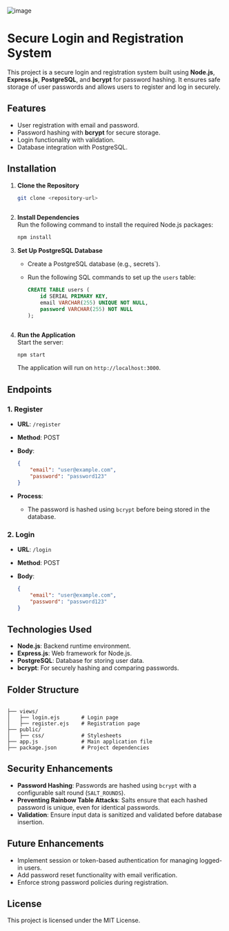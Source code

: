 ![image](https://github.com/user-attachments/assets/d5e25a6f-d5cb-411d-9700-3affa1dde939)




# Secure Login and Registration System  

This project is a secure login and registration system built using **Node.js**, **Express.js**, **PostgreSQL**, and **bcrypt** for password hashing. It ensures safe storage of user passwords and allows users to register and log in securely.

## Features  
- User registration with email and password.  
- Password hashing with **bcrypt** for secure storage.  
- Login functionality with validation.  
- Database integration with PostgreSQL.  


## Installation  

1. **Clone the Repository**  
   ```bash
   git clone <repository-url>
 

2.  **Install Dependencies**  
    Run the following command to install the required Node.js packages:
    
    ```bash
    npm install
    
    ```
    
3.  **Set Up PostgreSQL Database**
    
    -   Create a PostgreSQL database (e.g., secrets`).
    -   Run the following SQL commands to set up the `users` table:
        
        ```sql
        CREATE TABLE users (
            id SERIAL PRIMARY KEY,
            email VARCHAR(255) UNIQUE NOT NULL,
            password VARCHAR(255) NOT NULL
        );
        
        ```

    ```
    
5.  **Run the Application**  
    Start the server:
    
    ```bash
    npm start
    
    ```
    
    The application will run on `http://localhost:3000`.
    

## Endpoints

### 1. **Register**

-   **URL**: `/register`
-   **Method**: POST
-   **Body**:
    
    ```json
    {
        "email": "user@example.com",
        "password": "password123"
    }
    
    ```
    
-   **Process**:
    -   The password is hashed using `bcrypt` before being stored in the database.

### 2. **Login**

-   **URL**: `/login`
-   **Method**: POST
-   **Body**:
    
    ```json
    {
        "email": "user@example.com",
        "password": "password123"
    }
    
    ```


## Technologies Used

-   **Node.js**: Backend runtime environment.
-   **Express.js**: Web framework for Node.js.
-   **PostgreSQL**: Database for storing user data.
-   **bcrypt**: For securely hashing and comparing passwords.


## Folder Structure

```

├── views/  
│   ├── login.ejs       # Login page  
│   ├── register.ejs    # Registration page  
├── public/  
│   ├── css/            # Stylesheets  
├── app.js              # Main application file  
├── package.json        # Project dependencies  

```

## Security Enhancements

-   **Password Hashing**: Passwords are hashed using `bcrypt` with a configurable salt round (`SALT_ROUNDS`).
-   **Preventing Rainbow Table Attacks**: Salts ensure that each hashed password is unique, even for identical passwords.
-   **Validation**: Ensure input data is sanitized and validated before database insertion.

## Future Enhancements

-   Implement session or token-based authentication for managing logged-in users.
-   Add password reset functionality with email verification.
-   Enforce strong password policies during registration.

## License

This project is licensed under the MIT License.

